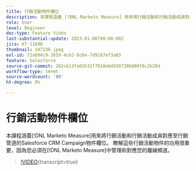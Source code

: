 ```yaml
---
title: 行銷活動物件欄位
description: 本課程涵蓋 [!DNL Marketo Measure] 用來將行銷活動和行銷活動成員對應至行銷管道的Salesforce CRM Campaign物件欄位。 瞭解這些行銷活動物件的功用很重要，因為您需在 [!DNL Marketo Measure]中管理和對應離線頻道。
role: User
level: Beginner
doc-type: Feature Video
last-substantial-update: 2023-01-06T00:00:00Z
jira: KT-11690
thumbnail: 347238.jpeg
exl-id: 72a094c9-2659-4cb2-8c6e-7d9187ef3a03
feature: Salesforce
source-git-commit: 262cb13fa02b32f7918ebd569720b80078c2b28d
workflow-type: tm+mt
source-wordcount: '80'
ht-degree: 0%

---
```


# 行銷活動物件欄位

本課程涵蓋[!DNL Marketo Measure]用來將行銷活動和行銷活動成員對應至行銷管道的Salesforce CRM Campaign物件欄位。 瞭解這些行銷活動物件的功用很重要，因為您必須在[!DNL Marketo Measure]中管理和對應您的離線頻道。

>[!VIDEO](https://video.tv.adobe.com/v/347238/?learn=on){transcript=true}
